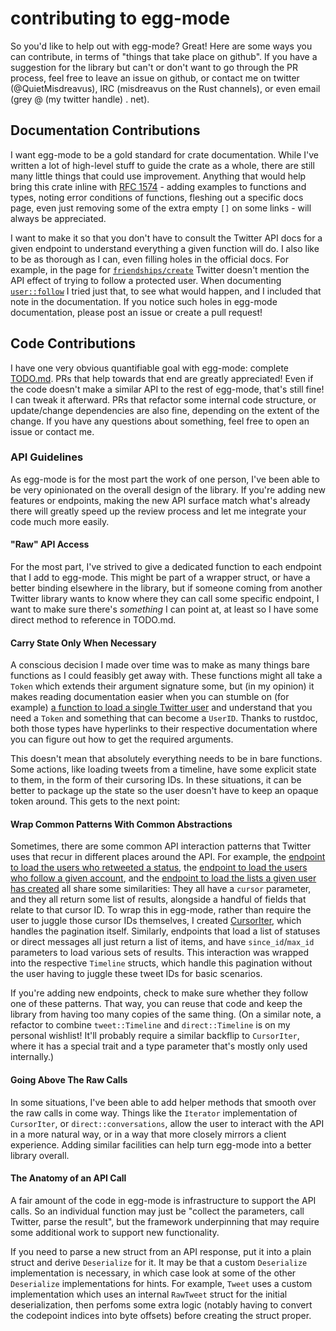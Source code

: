 # contributing to egg-mode

So you'd like to help out with egg-mode? Great! Here are some ways you can contribute, in terms of
"things that take place on github". If you have a suggestion for the library but can't or don't want
to go through the PR process, feel free to leave an issue on github, or contact me on twitter
(@QuietMisdreavus), IRC (misdreavus on the Rust channels), or even email (grey @ (my twitter handle)
. net).

## Documentation Contributions

I want egg-mode to be a gold standard for crate documentation. While I've written a lot of
high-level stuff to guide the crate as a whole, there are still many little things that could use
improvement. Anything that would help bring this crate inline with [RFC 1574] - adding examples to
functions and types, noting error conditions of functions, fleshing out a specific docs page, even
just removing some of the extra empty `[]` on some links - will always be appreciated.

[RFC 1574]: https://github.com/rust-lang/rfcs/blob/master/text/1574-more-api-documentation-conventions.md

I want to make it so that you don't have to consult the Twitter API docs for a given endpoint to
understand everything a given function will do. I also like to be as thorough as I can, even filling
holes in the official docs. For example, in the page for [`friendships/create`] Twitter doesn't
mention the API effect of trying to follow a protected user. When documenting [`user::follow`] I
tried just that, to see what would happen, and I included that note in the documentation. If you
notice such holes in egg-mode documentation, please post an issue or create a pull request!

[`friendships/create`]: https://dev.twitter.com/rest/reference/post/friendships/create
[`user::follow`]: https://tonberry.quietmisdreavus.net/doc/egg_mode/user/fn.follow.html

## Code Contributions

I have one very obvious quantifiable goal with egg-mode: complete [TODO.md](./TODO.md). PRs that
help towards that end are greatly appreciated! Even if the code doesn't make a similar API to the
rest of egg-mode, that's still fine! I can tweak it afterward. PRs that refactor some internal code
structure, or update/change dependencies are also fine, depending on the extent of the change. If
you have any questions about something, feel free to open an issue or contact me.

### API Guidelines

As egg-mode is for the most part the work of one person, I've been able to be very opinionated on
the overall design of the library. If you're adding new features or endpoints, making the new API
surface match what's already there will greatly speed up the review process and let me integrate
your code much more easily.

#### "Raw" API Access

For the most part, I've strived to give a dedicated function to each endpoint that I add to
egg-mode. This might be part of a wrapper struct, or have a better binding elsewhere in the library,
but if someone coming from another Twitter library wants to know where they can call some specific
endpoint, I want to make sure there's *something* I can point at, at least so I have some direct
method to reference in TODO.md.

#### Carry State Only When Necessary

A conscious decision I made over time was to make as many things bare functions as I could feasibly
get away with. These functions might all take a `Token` which extends their argument signature some,
but (in my opinion) it makes reading documentation easier when you can stumble on (for example) [a
function to load a single Twitter user][user-show] and understand that you need a `Token` and
something that can become a `UserID`. Thanks to rustdoc, both those types have hyperlinks to their
respective documentation where you can figure out how to get the required arguments.

[user-show]: https://tonberry.quietmisdreavus.net/doc/egg_mode/user/fn.show.html

This doesn't mean that absolutely everything needs to be in bare functions. Some actions, like
loading tweets from a timeline, have some explicit state to them, in the form of their cursoring
IDs. In these situations, it can be better to package up the state so the user doesn't have to keep
an opaque token around. This gets to the next point:

#### Wrap Common Patterns With Common Abstractions

Sometimes, there are some common API interaction patterns that Twitter uses that recur in different
places around the API. For example, the [endpoint to load the users who retweeted a
status][retweeters-of], the [endpoint to load the users who follow a given account][followers-of],
and the [endpoint to load the lists a given user has created][list-ownerships] all share some
similarities: They all have a `cursor` parameter, and they all return some list of results,
alongside a handful of fields that relate to that cursor ID. To wrap this in egg-mode, rather than
require the user to juggle those cursor IDs themselves, I created [CursorIter][], which handles the
pagination itself. Similarly, endpoints that load a list of statuses or direct messages all just
return a list of items, and have `since_id`/`max_id` parameters to load various sets of results.
This interaction was wrapped into the respective `Timeline` structs, which handle this pagination
without the user having to juggle these tweet IDs for basic scenarios.

[retweeters-of]: https://dev.twitter.com/rest/reference/get/statuses/retweeters/ids
[followers-of]: https://dev.twitter.com/rest/reference/get/followers/list
[list-ownerships]: https://dev.twitter.com/rest/reference/get/lists/ownerships
[CursorIter]: https://tonberry.quietmisdreavus.net/doc/egg_mode/cursor/struct.CursorIter.html

If you're adding new endpoints, check to make sure whether they follow one of these patterns. That
way, you can reuse that code and keep the library from having too many copies of the same thing. (On
a similar note, a refactor to combine `tweet::Timeline` and `direct::Timeline` is on my personal
wishlist! It'll probably require a similar backflip to `CursorIter`, where it has a special trait
and a type parameter that's mostly only used internally.)

#### Going Above The Raw Calls

In some situations, I've been able to add helper methods that smooth over the raw calls in come way.
Things like the `Iterator` implementation of `CursorIter`, or `direct::conversations`, allow the
user to interact with the API in a more natural way, or in a way that more closely mirrors a client
experience. Adding similar facilities can help turn egg-mode into a better library overall.

#### The Anatomy of an API Call

A fair amount of the code in egg-mode is infrastructure to support the API calls. So an individual
function may just be "collect the parameters, call Twitter, parse the result", but the framework
underpinning that may require some additional work to support new functionality.

If you need to parse a new struct from an API response, put it into a plain struct and derive
`Deserialize` for it. It may be that a custom `Deserialize` implementation is necessary, in which case
look at some of the other `Deserialize` implementations for hints. For example, `Tweet` uses a custom
implementation which uses an internal `RawTweet` struct for the initial deserialization, then perfoms
some extra logic (notably having to convert the codepoint indices into byte offsets) before creating the
struct proper.
